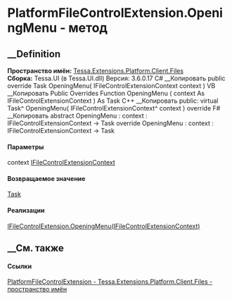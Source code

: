 # PlatformFileControlExtension.OpeningMenu - метод
##  __Definition
 **Пространство имён:**
[Tessa.Extensions.Platform.Client.Files](N_Tessa_Extensions_Platform_Client_Files.htm)  
 **Сборка:** Tessa.UI (в Tessa.UI.dll) Версия: 3.6.0.17
C# __Копировать
     public override Task OpeningMenu(
    	IFileControlExtensionContext context
    )
VB __Копировать
     Public Overrides Function OpeningMenu ( 
    	context As IFileControlExtensionContext
    ) As Task
C++ __Копировать
     public:
    virtual Task^ OpeningMenu(
    	IFileControlExtensionContext^ context
    ) override
F# __Копировать
     abstract OpeningMenu : 
            context : IFileControlExtensionContext -> Task 
    override OpeningMenu : 
            context : IFileControlExtensionContext -> Task 
#### Параметры
context
[IFileControlExtensionContext](T_Tessa_UI_Files_IFileControlExtensionContext.htm)
#### Возвращаемое значение
[Task](https://learn.microsoft.com/dotnet/api/system.threading.tasks.task)
#### Реализации
[IFileControlExtension.OpeningMenu(IFileControlExtensionContext)](M_Tessa_UI_Files_IFileControlExtension_OpeningMenu.htm)  
##  __См. также
#### Ссылки
[PlatformFileControlExtension -
](T_Tessa_Extensions_Platform_Client_Files_PlatformFileControlExtension.htm)
[Tessa.Extensions.Platform.Client.Files - пространство
имён](N_Tessa_Extensions_Platform_Client_Files.htm)
